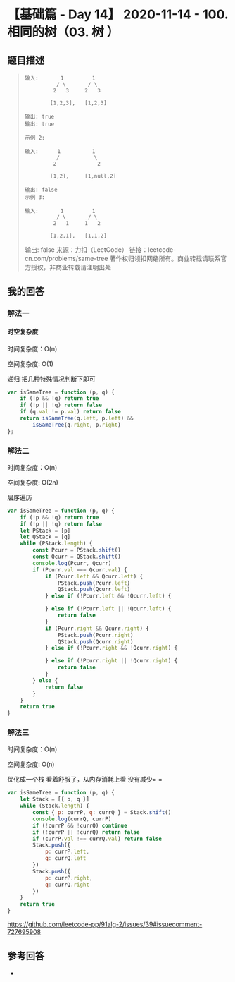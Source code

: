 # 【基础篇 - Day 14】 2020-11-14 - 100. 相同的树（03. 树 ）

## 题目描述

> ```
> 输入:       1         1
>           / \       / \
>          2   3     2   3
> 
>         [1,2,3],   [1,2,3]
> 
> 输出: true
> 输出: true
> 
> 示例 2:
> 
> 输入:      1          1
>           /           \
>          2             2
> 
>         [1,2],     [1,null,2]
> 
> 输出: false
> 示例 3:
> 
> 输入:       1         1
>           / \       / \
>          2   1     1   2
> 
>         [1,2,1],   [1,1,2]
> ```
>
> 输出: false
> 来源：力扣（LeetCode）
> 链接：leetcode-cn.com/problems/same-tree
> 著作权归领扣网络所有。商业转载请联系官方授权，非商业转载请注明出处

## 我的回答

### 解法一

#### 时空复杂度

时间复杂度：O(n)

空间复杂度:   O(1)

递归 把几种特殊情况判断下即可

```js
var isSameTree = function (p, q) {
    if (!p && !q) return true
    if (!p || !q) return false
    if (q.val != p.val) return false
    return isSameTree(q.left, p.left) &&
        isSameTree(q.right, p.right)
};
```

### 解法二

时间复杂度：O(n)

空间复杂度:   O(2n)

层序遍历

```js
var isSameTree = function (p, q) {
    if (!p && !q) return true
    if (!p || !q) return false
    let PStack = [p]
    let QStack = [q]
    while (PStack.length) {
        const Pcurr = PStack.shift()
        const Qcurr = QStack.shift()
        console.log(Pcurr, Qcurr)
        if (Pcurr.val === Qcurr.val) {
            if (Pcurr.left && Qcurr.left) {
                PStack.push(Pcurr.left)
                QStack.push(Qcurr.left)
            } else if (!Pcurr.left && !Qcurr.left) {

            } else if (!Pcurr.left || !Qcurr.left) {
                return false
            }
            if (Pcurr.right && Qcurr.right) {
                PStack.push(Pcurr.right)
                QStack.push(Qcurr.right)
            } else if (!Pcurr.right && !Qcurr.right) {

            } else if (!Pcurr.right || !Qcurr.right) {
                return false
            }
        } else {
            return false
        }
    }
    return true
}
```

### 解法三

时间复杂度：O(n)

空间复杂度:   O(n)

优化成一个栈 看着舒服了，从内存消耗上看 没有减少= =

```js
var isSameTree = function (p, q) {
    let Stack = [{ p, q }]
    while (Stack.length) {
        const { p: currP, q: currQ } = Stack.shift()
        console.log(currQ, currP)
        if (!currP && !currQ) continue
        if (!currP || !currQ) return false
        if (currP.val !== currQ.val) return false
        Stack.push({
            p: currP.left,
            q: currQ.left
        })
        Stack.push({
            p: currP.right,
            q: currQ.right
        })
    }
    return true
}
```



https://github.com/leetcode-pp/91alg-2/issues/39#issuecomment-727695908

## 参考回答

- 